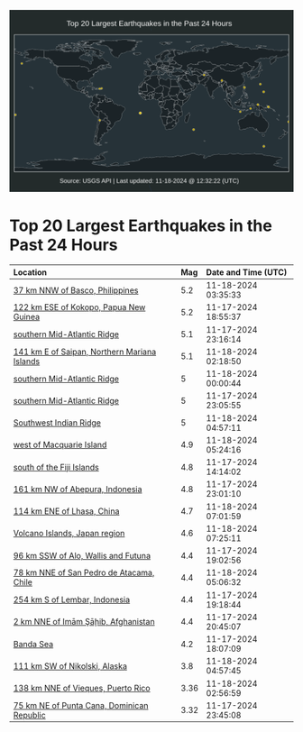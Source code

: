 ![Map](./map.png)

# Top 20 Largest Earthquakes in the Past 24 Hours

| Location | Mag | Date and Time (UTC) |
|:---|:---|:---|
| [37 km NNW of Basco, Philippines](https://earthquake.usgs.gov/earthquakes/eventpage/us7000nscj) | 5.2 | 11-18-2024 03:35:33 |
| [122 km ESE of Kokopo, Papua New Guinea](https://earthquake.usgs.gov/earthquakes/eventpage/us7000nsaz) | 5.2 | 11-17-2024 18:55:37 |
| [southern Mid-Atlantic Ridge](https://earthquake.usgs.gov/earthquakes/eventpage/us7000nsbw) | 5.1 | 11-17-2024 23:16:14 |
| [141 km E of Saipan, Northern Mariana Islands](https://earthquake.usgs.gov/earthquakes/eventpage/us7000nsce) | 5.1 | 11-18-2024 02:18:50 |
| [southern Mid-Atlantic Ridge](https://earthquake.usgs.gov/earthquakes/eventpage/us7000nsc0) | 5 | 11-18-2024 00:00:44 |
| [southern Mid-Atlantic Ridge](https://earthquake.usgs.gov/earthquakes/eventpage/us7000nsbu) | 5 | 11-17-2024 23:05:55 |
| [Southwest Indian Ridge](https://earthquake.usgs.gov/earthquakes/eventpage/us7000nscv) | 5 | 11-18-2024 04:57:11 |
| [west of Macquarie Island](https://earthquake.usgs.gov/earthquakes/eventpage/us7000nscz) | 4.9 | 11-18-2024 05:24:16 |
| [south of the Fiji Islands](https://earthquake.usgs.gov/earthquakes/eventpage/us7000nsac) | 4.8 | 11-17-2024 14:14:02 |
| [161 km NW of Abepura, Indonesia](https://earthquake.usgs.gov/earthquakes/eventpage/us7000nsbt) | 4.8 | 11-17-2024 23:01:10 |
| [114 km ENE of Lhasa, China](https://earthquake.usgs.gov/earthquakes/eventpage/us7000nsd6) | 4.7 | 11-18-2024 07:01:59 |
| [Volcano Islands, Japan region](https://earthquake.usgs.gov/earthquakes/eventpage/us7000nsdb) | 4.6 | 11-18-2024 07:25:11 |
| [96 km SSW of Alo, Wallis and Futuna](https://earthquake.usgs.gov/earthquakes/eventpage/us7000nsb2) | 4.4 | 11-17-2024 19:02:56 |
| [78 km NNE of San Pedro de Atacama, Chile](https://earthquake.usgs.gov/earthquakes/eventpage/us7000nsct) | 4.4 | 11-18-2024 05:06:32 |
| [254 km S of Lembar, Indonesia](https://earthquake.usgs.gov/earthquakes/eventpage/us7000nsb3) | 4.4 | 11-17-2024 19:18:44 |
| [2 km NNE of Imām Şāḩib, Afghanistan](https://earthquake.usgs.gov/earthquakes/eventpage/us7000nsbe) | 4.4 | 11-17-2024 20:45:07 |
| [Banda Sea](https://earthquake.usgs.gov/earthquakes/eventpage/us7000nsax) | 4.2 | 11-17-2024 18:07:09 |
| [111 km SW of Nikolski, Alaska](https://earthquake.usgs.gov/earthquakes/eventpage/ak024eu9b5eh) | 3.8 | 11-18-2024 04:57:45 |
| [138 km NNE of Vieques, Puerto Rico](https://earthquake.usgs.gov/earthquakes/eventpage/pr71466048) | 3.36 | 11-18-2024 02:56:59 |
| [75 km NE of Punta Cana, Dominican Republic](https://earthquake.usgs.gov/earthquakes/eventpage/pr71466023) | 3.32 | 11-17-2024 23:45:08 |
